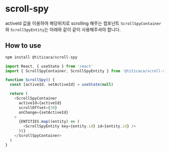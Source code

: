 # scroll-spy

activeId 값을 이용하여 해당위치로 scrolling 해주는 컴포넌트
`ScrollSpyContainer`와 `ScrollSpyEntity`는 아래와 같이 같이 사용해주셔야 합니다.

## How to use

```bash
npm install @titicaca/scroll-spy
```

```js
import React, { useState } from 'react'
import { ScrollSpyContainer, ScrollSpyEntity } from '@titicaca/scroll-spy'

function ScrollSpy() {
  const [activeId, setActiveId] = useState(null)

  return (
    <ScrollSpyContainer
      activeId={activeId}
      scrollOffset={30}
      onChange={setActiveId}
    >
      {ENTITIES.map((entity) => (
        <ScrollSpyEntity key={entity.id} id={entity.id} />
      ))}
    </ScrollSpyContainer>
  )
}
```
